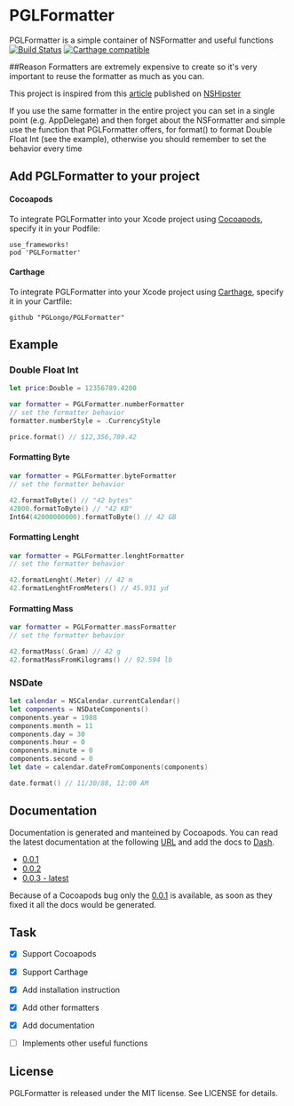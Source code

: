 # PGLFormatter
PGLFormatter is a simple container of NSFormatter and useful functions  
[![Build Status](https://travis-ci.org/PGLongo/PGLFormatter.svg?branch=master)](https://travis-ci.org/PGLongo/PGLFormatter)
[![Carthage compatible](https://img.shields.io/badge/Carthage-compatible-4BC51D.svg?style=flat)](https://github.com/Carthage/Carthage)

##Reason
Formatters are extremely expensive to create so it's very important to reuse the formatter as much as you can. 

This project is inspired from this [article](http://nshipster.com/nsformatter/) published on [NSHipster](http://nshipster.com/)

If you use the same formatter in the entire project you can set in a single point (e.g. AppDelegate) and then forget about the NSFormatter and simple use the function that PGLFormatter offers, for format() to format Double Float Int (see the example), otherwise you should remember to set the behavior every time
## Add PGLFormatter to your project

#### Cocoapods

To integrate PGLFormatter into your Xcode project using [Cocoapods](http://cocoapods.org/), specify it in your Podfile:

	use_frameworks!
	pod 'PGLFormatter'

#### Carthage

To integrate PGLFormatter into your Xcode project using [Carthage](https://github.com/Carthage/Carthage), specify it in your Cartfile:

	github "PGLongo/PGLFormatter"
	
## Example

### Double Float Int
```swift
let price:Double = 12356789.4200

var formatter = PGLFormatter.numberFormatter
// set the formatter behavior
formatter.numberStyle = .CurrencyStyle

price.format() // $12,356,789.42
```

#### Formatting Byte

```swift
var formatter = PGLFormatter.byteFormatter
// set the formatter behavior

42.formatToByte() // "42 bytes"
42000.formatToByte() // "42 KB"
Int64(42000000000).formatToByte() // 42 GB
```

#### Formatting Lenght

```swift
var formatter = PGLFormatter.lenghtFormatter
// set the formatter behavior

42.formatLenght(.Meter) // 42 m
42.formatLenghtFromMeters() // 45.931 yd
```

#### Formatting Mass

```swift
var formatter = PGLFormatter.massFormatter
// set the formatter behavior

42.formatMass(.Gram) // 42 g
42.formatMassFromKilograms() // 92.594 lb
```

### NSDate
```swift
let calendar = NSCalendar.currentCalendar()
let components = NSDateComponents()
components.year = 1988
components.month = 11
components.day = 30
components.hour = 0
components.minute = 0
components.second = 0
let date = calendar.dateFromComponents(components)

date.format() // 11/30/88, 12:00 AM

```

## Documentation
Documentation is generated and manteined by Cocoapods. You can read the latest documentation at the following [URL](http://cocoadocs.org/docsets/PGLFormatter/latest) and add the docs to [Dash](http://kapeli.com/dash).

- [0.0.1](http://cocoadocs.org/docsets/PGLFormatter/0.0.1/)
- [0.0.2](http://cocoadocs.org/docsets/PGLFormatter/0.0.2/)
- [0.0.3 - latest](http://cocoadocs.org/docsets/PGLFormatter/0.0.3/)

Because of a Cocoapods bug only the [0.0.1](http://cocoadocs.org/docsets/PGLFormatter/0.0.1/) is available, as soon as they fixed it all the docs would be generated.

## Task
- [x] Support Cocoapods
- [x] Support Carthage
- [x] Add installation instruction
- [x] Add other formatters
- [x] Add documentation
- [ ] Implements other useful functions


## License

PGLFormatter is released under the MIT license. See LICENSE for details.